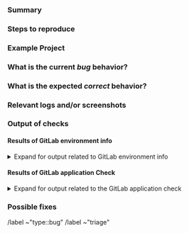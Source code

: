 ### Summary

<!-- Summarize the bug encountered concisely. -->

### Steps to reproduce

<!-- Describe how one can reproduce the issue - this is very important. Please use an ordered list. -->

### Example Project

<!-- If possible, please create an example project here on GitLab.com that exhibits the problematic 
behavior, and link to it here in the bug report. If you are using an older version of GitLab, this 
will also determine whether the bug is fixed in a more recent version. -->

### What is the current *bug* behavior?

<!-- Describe what actually happens. -->

### What is the expected *correct* behavior?

<!-- Describe what you should see instead. -->

### Relevant logs and/or screenshots

<!-- Paste any relevant logs - please use code blocks (```) to format console output, logs, and code
 as it's tough to read otherwise. -->

### Output of checks

<!-- If you are reporting a bug on GitLab.com, uncomment below -->

<!-- This bug happens on GitLab.com -->
<!-- /label ~"reproduced on GitLab.com" -->

#### Results of GitLab environment info

<!--  Input any relevant GitLab environment information if needed. -->

<details>
<summary>Expand for output related to GitLab environment info</summary>

<pre>

(For installations with omnibus-gitlab package run and paste the output of:
`sudo gitlab-rake gitlab:env:info`)

(For installations from source run and paste the output of:
`sudo -u git -H bundle exec rake gitlab:env:info RAILS_ENV=production`)

</pre>
</details>

#### Results of GitLab application Check

<!--  Input any relevant GitLab application check information if needed. -->

<details>
<summary>Expand for output related to the GitLab application check</summary>
<pre>

(For installations with omnibus-gitlab package run and paste the output of:
`sudo gitlab-rake gitlab:check SANITIZE=true`)

(For installations from source run and paste the output of:
`sudo -u git -H bundle exec rake gitlab:check RAILS_ENV=production SANITIZE=true`)

(we will only investigate if the tests are passing)

</pre>
</details>

### Possible fixes

<!-- If you can, link to the line of code that might be responsible for the problem. -->

/label ~"type::bug"
/label ~"triage"
